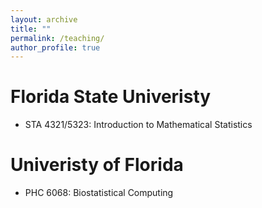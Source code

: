 ```yaml
---
layout: archive
title: ""
permalink: /teaching/
author_profile: true
---
```



Florida State Univeristy
======
* STA 4321/5323: Introduction to Mathematical Statistics
  
Univeristy of Florida 
======
* PHC 6068: Biostatistical Computing

